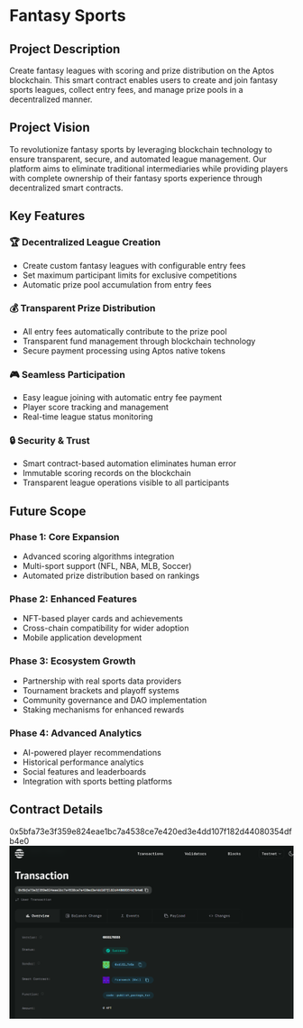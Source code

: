 # Fantasy Sports

## Project Description
Create fantasy leagues with scoring and prize distribution on the Aptos blockchain. This smart contract enables users to create and join fantasy sports leagues, collect entry fees, and manage prize pools in a decentralized manner.

## Project Vision
To revolutionize fantasy sports by leveraging blockchain technology to ensure transparent, secure, and automated league management. Our platform aims to eliminate traditional intermediaries while providing players with complete ownership of their fantasy sports experience through decentralized smart contracts.

## Key Features

### 🏆 **Decentralized League Creation**
- Create custom fantasy leagues with configurable entry fees
- Set maximum participant limits for exclusive competitions
- Automatic prize pool accumulation from entry fees

### 💰 **Transparent Prize Distribution**
- All entry fees automatically contribute to the prize pool
- Transparent fund management through blockchain technology
- Secure payment processing using Aptos native tokens

### 🎮 **Seamless Participation**
- Easy league joining with automatic entry fee payment
- Player score tracking and management
- Real-time league status monitoring

### 🔒 **Security & Trust**
- Smart contract-based automation eliminates human error
- Immutable scoring records on the blockchain
- Transparent league operations visible to all participants

## Future Scope

### Phase 1: Core Expansion
- Advanced scoring algorithms integration
- Multi-sport support (NFL, NBA, MLB, Soccer)
- Automated prize distribution based on rankings

### Phase 2: Enhanced Features
- NFT-based player cards and achievements
- Cross-chain compatibility for wider adoption
- Mobile application development

### Phase 3: Ecosystem Growth
- Partnership with real sports data providers
- Tournament brackets and playoff systems
- Community governance and DAO implementation
- Staking mechanisms for enhanced rewards

### Phase 4: Advanced Analytics
- AI-powered player recommendations
- Historical performance analytics
- Social features and leaderboards
- Integration with sports betting platforms

## Contract Details
0x5bfa73e3f359e824eae1bc7a4538ce7e420ed3e4dd107f182d44080354dfb4e0
![alt text](image.png)